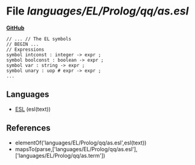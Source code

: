 # File _languages/EL/Prolog/qq/as.esl_
**[GitHub](https://github.com/softlang/yas/blob/master/languages/EL/Prolog/qq/as.esl)**
```
// ... // The EL symbols
// BEGIN ...
// Expressions
symbol intconst : integer -> expr ;
symbol boolconst : boolean -> expr ;
symbol var : string -> expr ;
symbol unary : uop # expr -> expr ;
...
```

## Languages
* [ESL](../languages/ESL.md) (esl(text))

## References
* elementOf('languages/EL/Prolog/qq/as.esl',esl(text))
* mapsTo(parse,['languages/EL/Prolog/qq/as.esl'],['languages/EL/Prolog/qq/as.term'])
